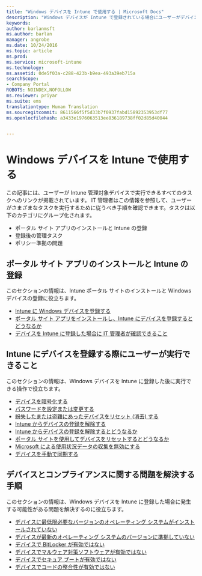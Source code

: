 ```yaml
---
title: "Windows デバイスを Intune で使用する | Microsoft Docs"
description: "Windows デバイスが Intune で登録されている場合にユーザーがデバイスで実行できるタスクへのリンクの一覧"
keywords: 
author: barlanmsft
ms.author: barlan
manager: angrobe
ms.date: 10/24/2016
ms.topic: article
ms.prod: 
ms.service: microsoft-intune
ms.technology: 
ms.assetid: 0de5f03a-c288-423b-b9ea-493a39eb715a
searchScope:
- Company Portal
ROBOTS: NOINDEX,NOFOLLOW
ms.reviewer: priyar
ms.suite: ems
translationtype: Human Translation
ms.sourcegitcommit: 8611566f5f5d33b7f0937fabd15892353953df77
ms.openlocfilehash: a3433e1976063513ee836189738ff02d85d40044


---
```


# <a name="using-your-windows-device-with-intune"></a>Windows デバイスを Intune で使用する

この記事には、ユーザーが Intune 管理対象デバイスで実行できるすべてのタスクへのリンクが掲載されています。 IT 管理者はこの情報を参照して、ユーザーがさまざまなタスクを実行するために従うべき手順を確認できます。タスクは以下のカテゴリにグループ化されます。
- ポータル サイト アプリのインストールと Intune の登録
- 登録後の管理タスク
- ポリシー準拠の問題

## <a name="company-portal-app-installation-and-intune-enrollment"></a>ポータル サイト アプリのインストールと Intune の登録

このセクションの情報は、Intune ポータル サイトのインストールと Windows デバイスの登録に役立ちます。

- [Intune に Windows デバイスを登録する](enroll-your-device-in-intune-windows.md)
- [ポータル サイト アプリをインストールし、Intune にデバイスを登録するとどうなるか](what-happens-if-you-install-the-company-portal-app-and-enroll-your-device-in-intune-windows.md)
- [デバイスを Intune に登録した場合に IT 管理者が確認できること](what-can-your-it-administrator-see-when-you-enroll-your-device-in-intune-windows.md)

## <a name="things-users-can-do-when-their-device-is-enrolled-in-intune"></a>Intune にデバイスを登録する際にユーザーが実行できること

このセクションの情報は、Windows デバイスを Intune に登録した後に実行できる操作で役立ちます。

- [デバイスを暗号化する](encrypt-your-device-windows.md)
- [パスワードを設定または変更する](set-or-change-your-password-windows.md)
- [紛失したまたは盗難にあったデバイスをリセット (消去) する](reset-erase-your-lost-or-stolen-device-windows.md)
- [Intune からデバイスの登録を解除する](unenroll-your-device-from-intune-windows.md)
- [Intune からデバイスの登録を解除するとどうなるか](what-happens-if-you-unenroll-your-device-from-intune-windows.md)
- [ポータル サイトを使用してデバイスをリセットするとどうなるか](what-happens-if-you-reset-your-device-using-the-company-portal-windows.md)
- [Microsoft による使用状況データの収集を無効にする](turn-off-microsoft-usage-data-collection-windows.md)
- [デバイスを手動で同期する](sync-your-device-manually-windows.md)

## <a name="steps-to-fix-device-and-compliance-issues"></a>デバイスとコンプライアンスに関する問題を解決する手順

このセクションの情報は、Windows デバイスを Intune に登録した場合に発生する可能性がある問題を解決するのに役立ちます。

- [デバイスに最低限必要なバージョンのオペレーティング システムがインストールされていない](you-need-to-update-your-windows-device.md)
- [デバイスが最新のオペレーティング システムのバージョンに準拠していない](your-windows-version-isnt-yet-supported.md)
- [デバイスで BitLocker が有効ではない](you-need-to-enable-windows-encryption.md)
- [デバイスでマルウェア対策ソフトウェアが有効ではない](your-device-needs-antimalware-software.md)
- [デバイスでセキュア ブートが有効ではない](you-need-to-enable-secure-boot-windows.md)
- [デバイスでコードの整合性が有効ではない](you-need-to-enable-code-integrity.md)



<!--HONumber=Dec16_HO3-->


